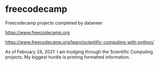 # freecodecamp
Freecodecamp projects completed by dataneer

https://www.freecodecamp.org

https://www.freecodecamp.org/learn/scientific-computing-with-python/

As of February 24, 2021: I am trudging through the Scientific Computing projects. My biggest hurdle is printing formatted information.
